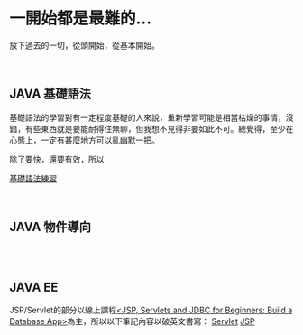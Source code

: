 # 一開始都是最難的...
放下過去的一切，從頭開始，從基本開始。

<br>

## JAVA 基礎語法
基礎語法的學習對有一定程度基礎的人來說，重新學習可能是相當枯燥的事情，沒錯，有些東西就是要能耐得住無聊，但我想不見得非要如此不可。總覺得，至少在心態上，一定有甚麼地方可以亂幽默一把。

除了要快，還要有效，所以

<a href="https://github.com/balladeop52no4/JAVA_OPs/issues/5#issue-650619387">基礎語法練習</a>

<br>

## JAVA 物件導向
<br>
<br>

## JAVA EE
JSP/Servlet的部分以線上課程<a href="https://www.udemy.com/course/jsp-tutorial/"><JSP, Servlets and JDBC for Beginners: Build a Database App></a>為主，所以以下筆記內容以破英文書寫：
<a href="#">Servlet</a>
<a href="#">JSP</a>
